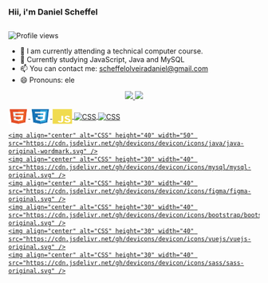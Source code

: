 ### Hii, i'm Daniel Scheffel

##

<p align="left"> <img src="https://komarev.com/ghpvc/?username=danielScheffel&color=red" alt="Profile views" /> </p>


- 🔭 I am currently attending a technical computer course.
- 🌱 Currently studying JavaScript, Java and MySQL
- 📫 You can contact me: scheffelolveiradaniel@gmail.com
- 😄 Pronouns: ele


<div align="center">
  <a href="https://github.com/DanielScheffel">
   <a href="https://github-readme-stats.vercel.app/api/pin/?username=DanielScheffel&repo=github-readme-stats&theme=neon">
  <img height="180em" src="https://github-readme-stats.vercel.app/api?username=DanielScheffel&show_icons=true&theme=neon"/>
  <img height="180em" src="https://github-readme-stats.vercel.app/api/top-langs/?username=DanielScheffel&layout=compact&langs_count=7&theme=neon"/>
</div>



<div style="display: inline_block"><br>
    <img align="center" alt="Rafa-HTML" height="30" width="40" src="https://raw.githubusercontent.com/devicons/devicon/master/icons/html5/html5-original.svg">
    <img align="center" alt="Rafa-CSS" height="30" width="40" src="https://raw.githubusercontent.com/devicons/devicon/master/icons/css3/css3-original.svg">
    <img align="center" alt="Rafa-Js" height="30" width="40" src="https://raw.githubusercontent.com/devicons/devicon/master/icons/javascript/javascript-plain.svg">
    <img align="center" alt="CSS" height="50" width="60" src="https://icongr.am/devicon/nodejs-original-wordmark.svg?size=128&color=currentColor">
    <img align="center" alt="CSS" height="30" width="40" src="https://cdn.jsdelivr.net/gh/devicons/devicon/icons/react/react-original.svg" />
  
    <img align="center" alt="CSS" height="40" width="50" src="https://cdn.jsdelivr.net/gh/devicons/devicon/icons/java/java-original-wordmark.svg" />
    <img align="center" alt="CSS" height="30" width="40" src="https://cdn.jsdelivr.net/gh/devicons/devicon/icons/mysql/mysql-original.svg" />
    <img align="center" alt="CSS" height="30" width="40" src="https://cdn.jsdelivr.net/gh/devicons/devicon/icons/figma/figma-original.svg" />
    <img align="center" alt="CSS" height="30" width="40" src="https://cdn.jsdelivr.net/gh/devicons/devicon/icons/bootstrap/bootstrap-original.svg" />
    <img align="center" alt="CSS" height="30" width="40" src="https://cdn.jsdelivr.net/gh/devicons/devicon/icons/vuejs/vuejs-original.svg" />
    <img align="center" alt="CSS" height="30" width="40" src="https://cdn.jsdelivr.net/gh/devicons/devicon/icons/sass/sass-original.svg" />
  </div>
  
  ##
